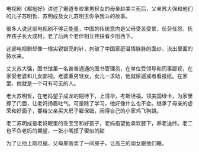 
电视剧《都挺好》讲述了霸道专权重男轻女的母亲赵美兰死后，父亲苏大强和他们的儿子苏明哲、苏明成及女儿苏明玉你争我斗的故事。

很多人说这部电视剧不够正能量，中国的传统意向是父母受苦受累，任劳任怨，抚养孩子长大成材，老了后两个老伴相互搀扶看夕阳西下。

这部电视剧却像一根尖锐银亮的针，刺破了中国家庭温情脉脉的面纱，流出里面的脓水来。

丈夫苏大强，图书馆里一名普普通通的图书管理员，在单位受领导和同事鄙视，在家受老婆和儿女鄙视。老婆重男轻女，女儿一求助，他就尿遁或者看报纸。在家里，他就是一个可有可无的人。

老大苏明哲，在老妈望子成龙的期待下，上清华，考斯坦福，领美国绿卡，为家里撑了门面，让老妈扬眉吐气。可是除了学习，他好像什么也不会。继承了母亲的虚荣和好面子，要给父亲买大房子雇保姆，闹得自己的小家鸡飞狗跳。

老二苏明成是老妈眼里的乖宝宝和好孩子，老妈指望他承欢膝下，养老送终。老二也不负老妈的期望，一张小嘴摸了蜜似的甜






为了让他上斯坦福，父母果断卖了一间房子，让高三的闺女跟他们睡。










<!--stackedit_data:
eyJoaXN0b3J5IjpbLTE0OTM0NzUyNDAsLTE1Mjg4NjIxMzVdfQ
==
-->
